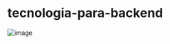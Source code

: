 # tecnologia-para-backend

![image](https://github.com/user-attachments/assets/befcb439-a74a-4e8b-abf6-41ac7ecce88e)
